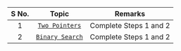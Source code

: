 | **S No.** | **Topic** | **Remarks**|
| :-------: | :---------: |:---------: |
| 1 | [`Two Pointers`](https://codeforces.com/edu/course/2/lesson/9) | Complete Steps 1 and 2
| 2 | [`Binary Search`](https://codeforces.com/edu/course/2/lesson/6) | Complete Steps 1 and 2
